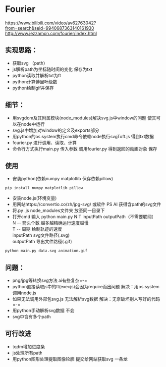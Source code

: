 # Fourier  

https://www.bilibili.com/video/av62763042?from=search&seid=9940687363140161930  
http://www.jezzamon.com/fourier/index.html   
 
## 实现思路：  
* 获取svg （path）     
* js解析path为坐标随时间的变化 保存为txt      
* python读取并解析txt为ft     
* python计算傅里叶级数    
* python绘制gif并保存       
 

## 细节：  
* 用svgdom及其附属模块(node_modules)解决svg.js中window的问题 使其可以在node中运行        
* svg.js中增加对window的定义及exports部分         
* 用python的os.system执行cmd命令依赖node执行svgToft.js 得到txt数据 
* fourier.py 进行调用、读取、计算     
* 命令行方式执行main.py 传入参数 调用fourier.py 得到返回的动画对象 保存       

## 使用  
* 安装python(依赖numpy matplotlib 保存依赖pillow)  
```python  
pip install numpy matplotlib pillow   
```     
* 安装node.js(环境变量)  
* 用网站https://convertio.co/zh/jpg-svg/ 或软件 PS AI 获得含path的svg文件 
* 将.py .js node_modules文件夹 放至同一目录下        
* 打开cmd 输入 python main.py N T inputPath outputPath（不需要联网）      
N -- 箭头个数 越多越精确运行速度越慢     
T -- 周期 绘制轨迹的速度     
inputPath svg文件路径(.svg)   
outputPath 导出文件路径(.gif)        
```python  
python main.py data.svg animation.gif  
```       

## 问题：  
* png/jpg等转换svg方法  ai有些复杂=-=   
* python直接读取js中的ft(execjs)会因为require而出问题 解决：用os.system调用node.js      
* 如果无法调用外部包svg.js 无法解析svg数据 解决：无奈破坏别人写好的代码=-=       
* 用python手动解析svg数据  不会  
* svg中含有多个path     

## 可行改进
* tqdm增加进度条
* js处理所有path
* 用python图形处理提取图像轮廓 提交给网站获取svg 一条龙
